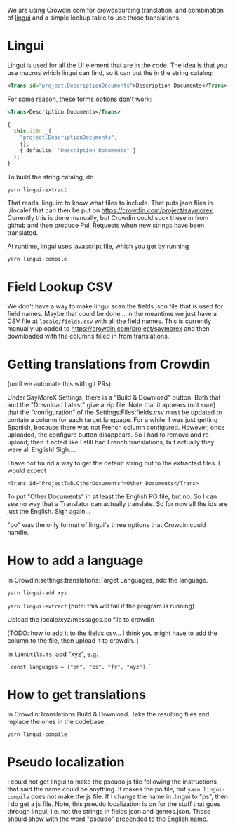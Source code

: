 We are using Crowdin.com for crowdsourcing translation, and combination of [lingui](https://lingui.js.org/) and a simple lookup table to use those translations.

# Lingui

Lingui is used for all the UI element that are in the code. The idea is that you use macros which lingui can find, so it can put the in the string catalog:

```xml
<Trans id="project.DescriptionDocuments">Description Documents</Trans>
```

For some reason, these forms options don't work:

```xml
<Trans>Description Documents</Trans>
```

```ts
{
  this.i18n._(
    "project.DescriptionDocuments",
    {},
    { defaults: "Description Documents" }
  );
}
```

To build the string catalog, do

`yarn lingui-extract`

That reads .linguirc to know what files to include. That puts json files in ./locale/ that can then be put on https://crowdin.com/project/saymorex. Currently this is done manually, but Crowdin could suck these in from github and then produce Pull Requests when new strings have been translated.

At runtime, lingui uses javascript file, which you get by running

`yarn lingui-compile`

# Field Lookup CSV

We don't have a way to make lingui scan the fields.json file that is used for field names. Maybe that could be done... in the meantime we just have a CSV file at `locale/fields.csv` with all the field names. This is currently manually uploaded to https://crowdin.com/project/saymorex and then downloaded with the columns filled in from translations.

# Getting translations from Crowdin

(until we automate this with git PRs)

Under SayMoreX Settings, there is a "Build & Download" button. Both that and the "Download Latest" give a zip file. Note that it appears (not sure) that the "configuration" of the Settings:Files:fields.csv must be updated to contain a column for each target language. For a while, I was just getting Spanish, because there was not French column configured. However, once uploaded, the configure button disappears. So I had to remove and re-upload; then it acted like I still had French translations, but actually they were all English! Sigh....

I have not found a way to get the default string out to the extracted files. I would expect

```
<Trans id="ProjectTab.OtherDocuments">Other Documents</Trans>
```

To put "Other Documents" in at least the English PO file, but no. So I can see no way that a Translator can actually translate. So for now all the ids are just the English. Sigh again...

"po" was the only format of lingui's three options that Crowdin could handle.

# How to add a language

In Crowdin:settings:translations:Target Languages, add the language.

`yarn lingui-add xyz`

`yarn lingui-extract` (note: this will fail if the program is running)

Upload the locale/xyz/messages.po file to crowdin

[TODO: how to add it to the fields.csv... I think you might have to add the column to the file, then upload it to crowdin. ]

In `l10nUtils.ts`, add "xyz", e.g.

    `const languages = ["en", "es", "fr", "xyz"];`

# How to get translations

In Crowdin:Translations:Build & Download. Take the resulting files and replace the ones in the codebase.

`yarn lingui-compile`

# Pseudo localization

I could not get lingui to make the pseudo js file following the instructions that said the name could be anything. It makes the po file, but `yarn lingui-compile` does not make the js file. If I change the name in .lingui to "ps", then I do get a js file. Note, this pseudo localization is on for the stuff that goes through lingui; i.e. not the strings in fields.json and genres.json. Those should show with the word "pseudo" prepended to the English name.

